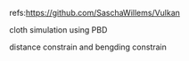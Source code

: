 refs:https://github.com/SaschaWillems/Vulkan

cloth simulation using PBD

distance constrain and bengding constrain
